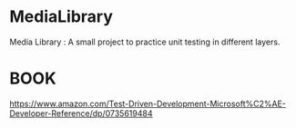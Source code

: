 # MediaLibrary
Media Library : A small project to practice unit testing in different layers. 

# BOOK
 https://www.amazon.com/Test-Driven-Development-Microsoft%C2%AE-Developer-Reference/dp/0735619484
 

